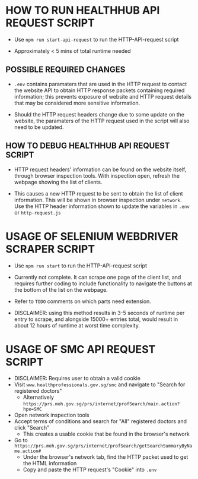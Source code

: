 # HOW TO RUN HEALTHHUB API REQUEST SCRIPT

-   Use `npm run start-api-request` to run the HTTP-API-request script

-   Approximately < 5 mins of total runtime needed

## POSSIBLE REQUIRED CHANGES

-   `.env` contains paramaters that are used in the HTTP request to contact the website
    API to obtain HTTP response packets containing required information; this prevents
    exposure of website and HTTP request details that may be considered more sensitive information.

-   Should the HTTP request headers change due to some update on the website, the paramaters of
    the HTTP request used in the script will also need to be updated.

## HOW TO DEBUG HEALTHHUB API REQUEST SCRIPT

-   HTTP request headers' information can be found on the website itself, through browser
    inspection tools. With inspection open, refresh the webpage showing the list of clients.

-   This causes a new HTTP request to be sent to obtain the list of client information. This
    will be shown in browser inspection under `network`. Use the HTTP header information shown
    to update the variables in `.env` or `http-request.js`

# USAGE OF SELENIUM WEBDRIVER SCRAPER SCRIPT

-   Use `npm run start` to run the HTTP-API-request script

-   Currently not complete. It can scrape one page of the client list, and requires further
    coding to include functionality to navigate the buttons at the bottom of the list on the
    webpage.

-   Refer to `TODO` comments on which parts need extension.

-   DISCLAIMER: using this method results in 3-5 seconds of runtime per entry to scrape, and
    alongside 15000+ entries total, would result in about 12 hours of runtime at worst time
    complexity.

# USAGE OF SMC API REQUEST SCRIPT

-   DISCLAIMER: Requires user to obtain a valid cookie
-   Visit `www.healthprofessionals.gov.sg/smc` and navigate to "Search for registered doctors"
    -   Alternatively `https://prs.moh.gov.sg/prs/internet/profSearch/main.action?hpe=SMC`
-   Open network inspection tools
-   Accept terms of conditions and search for "All" registered doctors and click "Search"
    -   This creates a usable cookie that be found in the browser's network
-   Go to `https://prs.moh.gov.sg/prs/internet/profSearch/getSearchSummaryByName.action#`
    -   Under the browser's network tab, find the HTTP packet used to get the HTML information
    -   Copy and paste the HTTP request's "Cookie" into `.env`
